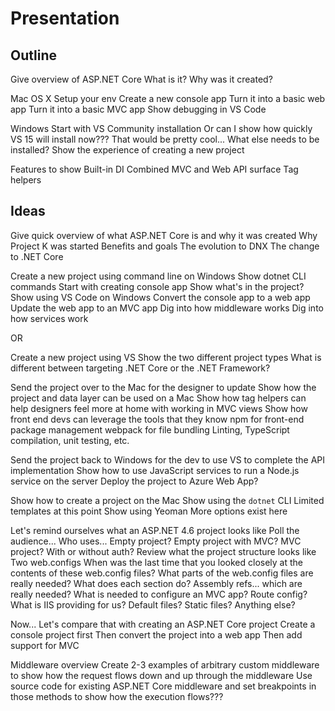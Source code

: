 
# Presentation



## Outline

Give overview of ASP.NET Core
  What is it?
  Why was it created?

Mac OS X
  Setup your env
  Create a new console app
  Turn it into a basic web app
  Turn it into a basic MVC app
  Show debugging in VS Code

Windows
  Start with VS Community installation
    Or can I show how quickly VS 15 will install now??? That would be pretty cool...
  What else needs to be installed?
  Show the experience of creating a new project

Features to show
  Built-in DI
  Combined MVC and Web API surface
  Tag helpers



## Ideas

Give quick overview of what ASP.NET Core is and why it was created
  Why Project K was started
    Benefits and goals
  The evolution to DNX
  The change to .NET Core






Create a new project using command line on Windows
  Show dotnet CLI commands
  Start with creating console app
    Show what's in the project?
  Show using VS Code on Windows
  Convert the console app to a web app
  Update the web app to an MVC app
  Dig into how middleware works
  Dig into how services work

OR

Create a new project using VS
  Show the two different project types
  What is different between targeting .NET Core or the .NET Framework?





Send the project over to the Mac for the designer to update
  Show how the project and data layer can be used on a Mac
  Show how tag helpers can help designers feel more at home with working in MVC views
  Show how front end devs can leverage the tools that they know
    npm for front-end package management
    webpack for file bundling
      Linting, TypeScript compilation, unit testing, etc.

Send the project back to Windows for the dev to use VS to complete the API implementation
  Show how to use JavaScript services to run a Node.js service on the server
  Deploy the project to Azure Web App?

Show how to create a project on the Mac
  Show using the `dotnet` CLI
    Limited templates at this point
  Show using Yeoman
    More options exist here

Let's remind ourselves what an ASP.NET 4.6 project looks like
  Poll the audience...
    Who uses...
      Empty project?
      Empty project with MVC?
      MVC project?
      With or without auth?
  Review what the project structure looks like
    Two web.configs
      When was the last time that you looked closely at the contents of these web.config files?
      What parts of the web.config files are really needed?
      What does each section do?
    Assembly refs... which are really needed?
    What is needed to configure an MVC app?
      Route config?
  What is IIS providing for us?
    Default files?
    Static files?
    Anything else?

Now...
  Let's compare that with creating an ASP.NET Core project
  Create a console project first
  Then convert the project into a web app
  Then add support for MVC

Middleware overview
  Create 2-3 examples of arbitrary custom middleware to show how the request flows down and up through the middleware
  Use source code for existing ASP.NET Core middleware and set breakpoints in those methods to show how the execution flows???









